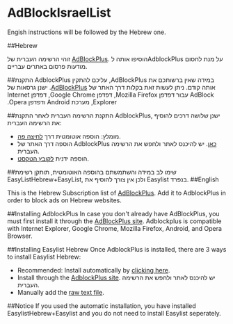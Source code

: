 AdBlockIsraelList
=================


Engish instructions will be followed by the Hebrew one.

##Hebrew

זוהי הרשימה העברית של [AdBlockPlus](https://adblockplus.org). הוסיפו אותה לAdblockPlus על מנת לחסום מודעות פרסום באתרים עבריים.

##התקנת AdblockPlus
‫במידה שאין ברשותכם את AdBlockPlus, עליכם להתקין אותה קודם. ניתן לעשות זאת בקלות דרך האתר של [AdBlockPlus](https://adblockplus.org). 
ישנן גרסאות של AdBlock עבור דפדפן Mozilla Firefox, דפדפן Google Chrome, דפדפן Internet Explorer, מערכת Android ודפדפן Opera.

##התקנת הרשימה העברית
לאחר התקנת AdblockPlus, ישנן שלושה דרכים להוסיף את הרשימה העברית:
- מומלץ: הוספה אוטומטית דרך [לחיצה פה](https://cdn.rawgit.com/wiseoldman95/EasyListHebrew/new_readme/install.html).
- הוספה דרך האתר של AdblockPlus [כאן](https://adblockplus.org/en/subscriptions). יש להיכנס לאתר ולחפש את הרשימה העברית.
- הוספה ידנית [לקובץ הטקסט](https://easylist-downloads.adblockplus.org/israellist+easylist.txt).

##שימו לב
במידה והשתמשתם בהוספה האוטומטית, תותקן רשימת EasyListHebrew+EasyList, ולכן אין צורך להוסיף את Easylist בנפרד.
##English

This is the Hebrew Subscription list of [AdBlockPlus](https://adblockplus.org). Add it to AdblockPlus in order to block ads on Hebrew websites.

##Installing AdblockPlus
In case you don't already have AdBlockPlus, you must first install it through the [AdBlockPlus site](https://adblockplus.org). Adblockplus is compatible with Internet Explorer, Google Chrome, Mozilla Firefox, Android, and Opera Browser.

##Installing Easylist Hebrew
Once AdblockPlus is installed, there are 3 ways to install Easylist Hebrew:
- Recommended: Install automatically by [clicking here](https://cdn.rawgit.com/wiseoldman95/EasyListHebrew/new_readme/install.html).
- Install through the [AdblockPlus site](https://adblockplus.org/en/subscriptions). יש להיכנס לאתר ולחפש את הרשימה העברית.
- Manually add the [raw text file](https://easylist-downloads.adblockplus.org/israellist+easylist.txt).

##Notice
If you used the automatic installation, you have installed EasylistHebrew+Easylist and you do not need to install Easylist seperately.
